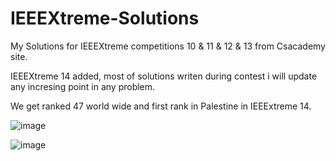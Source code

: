 # IEEEXtreme-Solutions
My Solutions for IEEEXtreme competitions 10 &amp; 11 &amp; 12 &amp; 13 from Csacademy site.

IEEEXtreme 14 added, most of solutions writen during contest i will update any incresing point in any problem.

We get ranked 47 world wide and first rank in Palestine in IEEExtreme 14. 

![image](https://user-images.githubusercontent.com/49412099/97212467-2285ee00-17c9-11eb-80f7-e9576f5becf6.png)

![image](https://user-images.githubusercontent.com/49412099/97212617-53662300-17c9-11eb-81fb-68dcee2a25ea.png)

